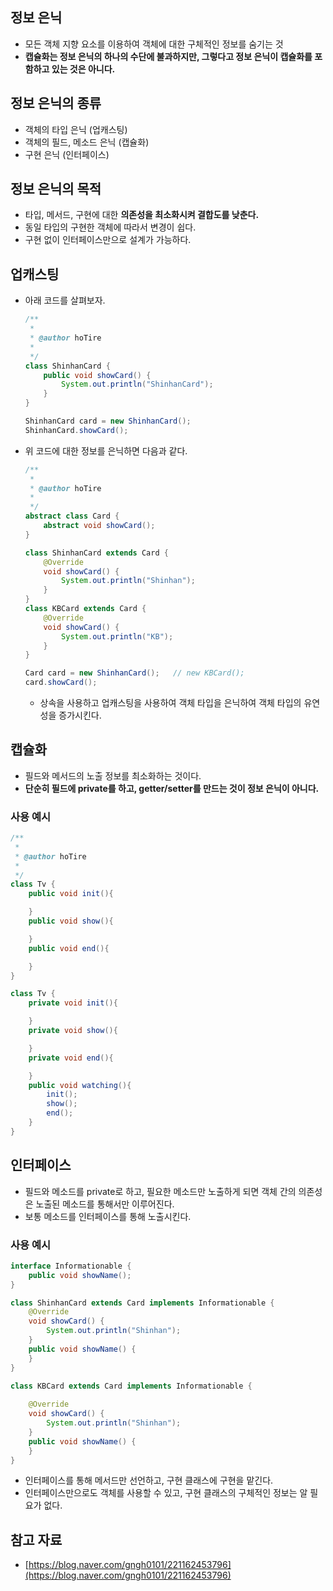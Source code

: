 ## 정보 은닉

- 모든 객체 지향 요소를 이용하여 객체에 대한 구체적인 정보를 숨기는 것
- **캡슐화는 정보 은닉의 하나의 수단에 불과하지만, 그렇다고 정보 은닉이 캡슐화를 포함하고 있는 것은 아니다.**

## 정보 은닉의 종류

- 객체의 타입 은닉 (업캐스팅)
- 객체의 필드, 메소드 은닉 (캡슐화)
- 구현 은닉 (인터페이스)

## 정보 은닉의 목적

- 타입, 메서드, 구현에 대한 **의존성을 최소화시켜 결합도를 낮춘다.**
- 동일 타입의 구현한 객체에 따라서 변경이 쉽다.
- 구현 없이 인터페이스만으로 설계가 가능하다.

## 업캐스팅

- 아래 코드를 살펴보자.
    
    ```java
    /**
     * 
     * @author hoTire
     *
     */
    class ShinhanCard {
        public void showCard() {
            System.out.println("ShinhanCard");
        }
    }
    
    ShinhanCard card = new ShinhanCard();
    ShinhanCard.showCard();
    ```
    
- 위 코드에 대한 정보를 은닉하면 다음과 같다.
    
    ```java
    /**
     * 
     * @author hoTire
     *
     */
    abstract class Card {
        abstract void showCard();
    }
    
    class ShinhanCard extends Card {
        @Override
        void showCard() {
            System.out.println("Shinhan");
        }
    }
    class KBCard extends Card {
        @Override
        void showCard() {
            System.out.println("KB");
        }
    }
    
    Card card = new ShinhanCard();   // new KBCard();
    card.showCard();
    ```
    
    - 상속을 사용하고 업캐스팅을 사용하여 객체 타입을 은닉하여 객체 타입의 유연성을 증가시킨다.

## 캡슐화

- 필드와 메서드의 노출 정보를 최소화하는 것이다.
- **단순히 필드에 private를 하고, getter/setter를 만드는 것이 정보 은닉이 아니다.**

### 사용 예시

```java
/**
 * 
 * @author hoTire
 *
 */
class Tv {
    public void init(){

    }
    public void show(){

    }
    public void end(){

    }
}

class Tv {
    private void init(){

    }
    private void show(){

    }
    private void end(){

    }
    public void watching(){
        init();
        show();
        end();
    }
}
```

## 인터페이스

- 필드와 메소드를 private로 하고, 필요한 메소드만 노출하게 되면 객체 간의 의존성은 노출된 메소드를 통해서만 이루어진다.
- 보통 메소드를 인터페이스를 통해 노출시킨다.

### 사용 예시

```java
interface Informationable {
    public void showName();
}

class ShinhanCard extends Card implements Informationable {
    @Override
    void showCard() {
        System.out.println("Shinhan");
    }
    public void showName() {
    }
}

class KBCard extends Card implements Informationable {
    
    @Override
    void showCard() {
        System.out.println("Shinhan");
    }
    public void showName() {
    }
}
```

- 인터페이스를 통해 메서드만 선언하고, 구현 클래스에 구현을 맡긴다.
- 인터페이스만으로도 객체를 사용할 수 있고, 구현 클래스의 구체적인 정보는 알 필요가 없다.

## 참고 자료

- [https://blog.naver.com/gngh0101/221162453796](https://blog.naver.com/gngh0101/221162453796)